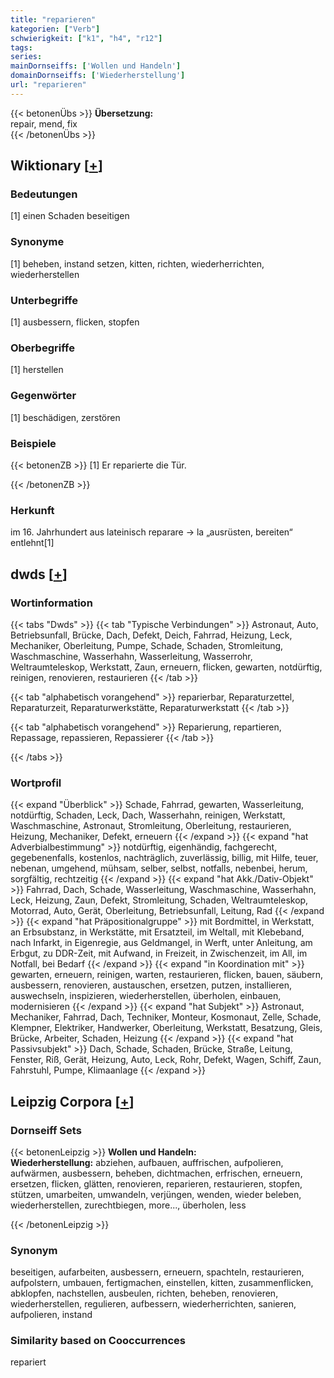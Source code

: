 ```yaml
---
title: "reparieren"
kategorien: ["Verb"]
schwierigkeit: ["k1", "h4", "r12"]
tags:
series:
mainDornseiffs: ['Wollen und Handeln']
domainDornseiffs: ['Wiederherstellung']
url: "reparieren"
---
```


{{< betonenÜbs >}}
**Übersetzung:**  
repair, mend, fix  
{{< /betonenÜbs >}}

## Wiktionary [[+](https://de.wiktionary.org/wiki/reparieren)]

### Bedeutungen
[1] einen Schaden beseitigen  

### Synonyme
[1] beheben, instand setzen, kitten, richten, wiederherrichten, wiederherstellen  

### Unterbegriffe
[1]  ausbessern, flicken, stopfen  

### Oberbegriffe
[1] herstellen  

### Gegenwörter
[1] beschädigen, zerstören  

### Beispiele
{{< betonenZB >}}
[1] Er reparierte die Tür.  

{{< /betonenZB >}}
### Herkunft
im 16. Jahrhundert aus lateinisch reparare → la „ausrüsten, bereiten“ entlehnt[1]  



## dwds [[+](https://www.dwds.de/wb/reparieren)]

### Wortinformation
{{< tabs "Dwds" >}}
{{< tab "Typische Verbindungen" >}}
Astronaut, Auto, Betriebsunfall, Brücke, Dach, Defekt, Deich, Fahrrad, Heizung, Leck, Mechaniker, Oberleitung, Pumpe, Schade, Schaden, Stromleitung, Waschmaschine, Wasserhahn, Wasserleitung, Wasserrohr, Weltraumteleskop, Werkstatt, Zaun, erneuern, flicken, gewarten, notdürftig, reinigen, renovieren, restaurieren
{{< /tab >}}

{{< tab "alphabetisch vorangehend" >}}
reparierbar, Reparaturzettel, Reparaturzeit, Reparaturwerkstätte, Reparaturwerkstatt
{{< /tab >}}

{{< tab "alphabetisch vorangehend" >}}
Reparierung, repartieren, Repassage, repassieren, Repassierer
{{< /tab >}}

{{< /tabs >}}

### Wortprofil
{{< expand "Überblick" >}} Schade, Fahrrad, gewarten, Wasserleitung, notdürftig, Schaden, Leck, Dach, Wasserhahn, reinigen, Werkstatt, Waschmaschine, Astronaut, Stromleitung, Oberleitung, restaurieren, Heizung, Mechaniker, Defekt, erneuern {{< /expand >}}
{{< expand "hat Adverbialbestimmung" >}} notdürftig, eigenhändig, fachgerecht, gegebenenfalls, kostenlos, nachträglich, zuverlässig, billig, mit Hilfe, teuer, nebenan, umgehend, mühsam, selber, selbst, notfalls, nebenbei, herum, sorgfältig, rechtzeitig {{< /expand >}}
{{< expand "hat Akk./Dativ-Objekt" >}} Fahrrad, Dach, Schade, Wasserleitung, Waschmaschine, Wasserhahn, Leck, Heizung, Zaun, Defekt, Stromleitung, Schaden, Weltraumteleskop, Motorrad, Auto, Gerät, Oberleitung, Betriebsunfall, Leitung, Rad {{< /expand >}}
{{< expand "hat Präpositionalgruppe" >}} mit Bordmittel, in Werkstatt, an Erbsubstanz, in Werkstätte, mit Ersatzteil, im Weltall, mit Klebeband, nach Infarkt, in Eigenregie, aus Geldmangel, in Werft, unter Anleitung, am Erbgut, zu DDR-Zeit, mit Aufwand, in Freizeit, in Zwischenzeit, im All, im Notfall, bei Bedarf {{< /expand >}}
{{< expand "in Koordination mit" >}} gewarten, erneuern, reinigen, warten, restaurieren, flicken, bauen, säubern, ausbessern, renovieren, austauschen, ersetzen, putzen, installieren, auswechseln, inspizieren, wiederherstellen, überholen, einbauen, modernisieren {{< /expand >}}
{{< expand "hat Subjekt" >}} Astronaut, Mechaniker, Fahrrad, Dach, Techniker, Monteur, Kosmonaut, Zelle, Schade, Klempner, Elektriker, Handwerker, Oberleitung, Werkstatt, Besatzung, Gleis, Brücke, Arbeiter, Schaden, Heizung {{< /expand >}}
{{< expand "hat Passivsubjekt" >}} Dach, Schade, Schaden, Brücke, Straße, Leitung, Fenster, Riß, Gerät, Heizung, Auto, Leck, Rohr, Defekt, Wagen, Schiff, Zaun, Fahrstuhl, Pumpe, Klimaanlage {{< /expand >}}

## Leipzig Corpora [[+](https://corpora.uni-leipzig.de/en/res?word=reparieren&corpusId=deu_newscrawl-public_2018)]

### Dornseiff Sets
{{< betonenLeipzig >}}
**Wollen und Handeln:**  
**Wiederherstellung:** abziehen, aufbauen, auffrischen, aufpolieren, aufwärmen, ausbessern, beheben, dichtmachen, erfrischen, erneuern, ersetzen, flicken, glätten, renovieren, reparieren, restaurieren, stopfen, stützen, umarbeiten, umwandeln, verjüngen, wenden, wieder beleben, wiederherstellen, zurechtbiegen, more..., überholen, less  

{{< /betonenLeipzig >}}

### Synonym
beseitigen, aufarbeiten, ausbessern, erneuern, spachteln, restaurieren, aufpolstern, umbauen, fertigmachen, einstellen, kitten, zusammenflicken, abklopfen, nachstellen, ausbeulen, richten, beheben, renovieren, wiederherstellen, regulieren, aufbessern, wiederherrichten, sanieren, aufpolieren, instand


### Similarity based on Cooccurrences
repariert

